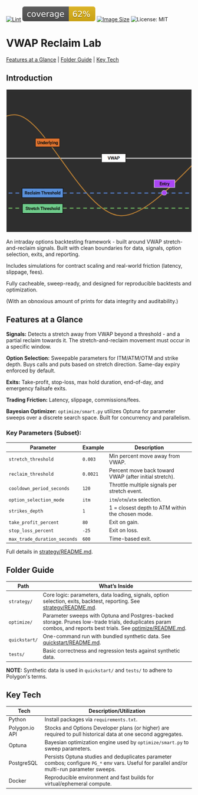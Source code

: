 [![Lint](https://github.com/shawnjoshi/vwap-reclaim/actions/workflows/lint.yml/badge.svg)](https://github.com/shawnjoshi/vwap-reclaim/actions/workflows/lint.yml) ![Coverage](coverage.svg) [![Image Size](https://img.shields.io/docker/image-size/quantive/vwap_reclaim/latest)](https://hub.docker.com/r/quantive/vwap_reclaim/tags) ![License: MIT](https://img.shields.io/badge/License-MIT-purple.svg)

# VWAP Reclaim Lab

[Features at a Glance](#features-at-a-glance) | [Folder Guide](#folder-guide) | [Key Tech](#key-tech)

## Introduction

<p align="center">
  <img src="optimize/artifacts/vwap_reclaim_visual.png" alt="VWAP Reclaim Visual" width="600">
</p>

An intraday options backtesting framework - built around VWAP stretch-and-reclaim signals. Built with clean boundaries for data, signals, option selection, exits, and reporting.

Includes simulations for contract scaling and real-world friction (latency, slippage, fees).

Fully cacheable, sweep-ready, and designed for reproducible backtests and optimization.

(With an obnoxious amount of prints for data integrity and auditability.)


## Features at a Glance

**Signals:** Detects a stretch away from VWAP beyond a threshold - and a partial reclaim towards it. The stretch-and-reclaim movement must occur in a specific window.

**Option Selection:** Sweepable parameters for ITM/ATM/OTM and strike depth. Buys calls and puts based on stretch direction. Same-day expiry enforced by default.

**Exits:** Take-profit, stop-loss, max hold duration, end-of-day, and emergency failsafe exits.

**Trading Friction:** Latency, slippage, commissions/fees.

**Bayesian Optimizer:** `optimize/smart.py` utilizes Optuna for parameter sweeps over a discrete search space. Built for concurrency and parallelism.

### Key Parameters (Subset):

| Parameter | Example | Description |
|---|---|---|
| `stretch_threshold` | `0.003` | Min percent move away from VWAP. |
| `reclaim_threshold` | `0.0021` | Percent move back toward VWAP (after initial stretch). |
| `cooldown_period_seconds` | `120` | Throttle multiple signals per stretch event. |
| `option_selection_mode` | `itm` | `itm`/`otm`/`atm` selection. |
| `strikes_depth` | `1` | 1 = closest depth to ATM within the chosen mode. |
| `take_profit_percent` | `80` | Exit on gain. |
| `stop_loss_percent` | `-25` | Exit on loss. |
| `max_trade_duration_seconds` | `600` | Time-based exit. |

Full details in [strategy/README.md](strategy/).


## Folder Guide

| Path | What’s Inside |
|---|---|
| `strategy/` | Core logic: parameters, data loading, signals, option selection, exits, backtest, reporting. See [strategy/README.md](strategy/). |
| `optimize/` | Parameter sweeps with Optuna and Postgres-backed storage. Prunes low-trade trials, deduplicates param combos, and reports best trials. See [optimize/README.md](optimize/). |
| `quickstart/` | One-command run with bundled synthetic data. See [quickstart/README.md](quickstart/). |
| `tests/` | Basic correctness and regression tests against synthetic data. |

**NOTE:** Synthetic data is used in `quickstart/` and `tests/` to adhere to Polygon's terms.


## Key Tech

| Tech | Description/Utilization |
|---|---|
| Python | Install packages via `requirements.txt`. |
| Polygon.io API | Stocks and Options Developer plans (or higher) are required to pull historical data at one second aggregates.  |
| Optuna | Bayesian optimization engine used by `optimize/smart.py` to sweep parameters. |
| PostgreSQL | Persists Optuna studies and deduplicates parameter combos; configure `PG_*` env vars. Useful for parallel and/or multi-run parameter sweeps. |
| Docker | Reproducible environment and fast builds for virtual/ephemeral compute. |
